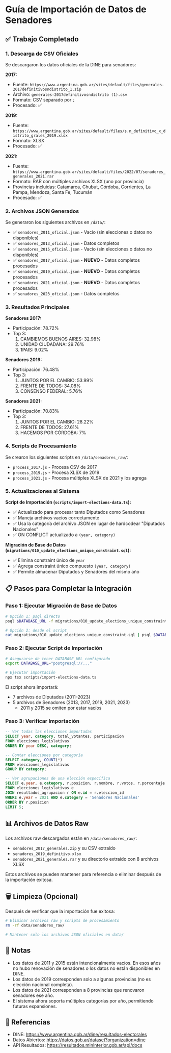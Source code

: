 # Guía de Importación de Datos de Senadores

## ✅ Trabajo Completado

### 1. Descarga de CSV Oficiales

Se descargaron los datos oficiales de la DINE para senadores:

**2017:**

- Fuente: `https://www.argentina.gob.ar/sites/default/files/generales-2017definitivosndistrito_1.zip`
- Archivo: `generales-2017definitivosndistrito (1).csv`
- Formato: CSV separado por `;`
- Procesado: ✅

**2019:**

- Fuente: `https://www.argentina.gob.ar/sites/default/files/s.n_definitivo_x_distrito_grales_2019.xlsx`
- Formato: XLSX
- Procesado: ✅

**2021:**

- Fuente: `https://www.argentina.gob.ar/sites/default/files/2022/07/senadores_generales_2021.rar`
- Formato: RAR con múltiples archivos XLSX (uno por provincia)
- Provincias incluidas: Catamarca, Chubut, Córdoba, Corrientes, La Pampa, Mendoza, Santa Fe, Tucumán
- Procesado: ✅

### 2. Archivos JSON Generados

Se generaron los siguientes archivos en `/data/`:

- ✅ `senadores_2011_oficial.json` - Vacío (sin elecciones o datos no disponibles)
- ✅ `senadores_2013_oficial.json` - Datos completos
- ✅ `senadores_2015_oficial.json` - Vacío (sin elecciones o datos no disponibles)
- ✅ `senadores_2017_oficial.json` - **NUEVO** - Datos completos procesados
- ✅ `senadores_2019_oficial.json` - **NUEVO** - Datos completos procesados
- ✅ `senadores_2021_oficial.json` - **NUEVO** - Datos completos procesados
- ✅ `senadores_2023_oficial.json` - Datos completos

### 3. Resultados Principales

**Senadores 2017:**

- Participación: 78.72%
- Top 3:
  1. CAMBIEMOS BUENOS AIRES: 32.98%
  2. UNIDAD CIUDADANA: 29.76%
  3. 1PAIS: 9.02%

**Senadores 2019:**

- Participación: 76.48%
- Top 3:
  1. JUNTOS POR EL CAMBIO: 53.99%
  2. FRENTE DE TODOS: 34.08%
  3. CONSENSO FEDERAL: 5.76%

**Senadores 2021:**

- Participación: 70.83%
- Top 3:
  1. JUNTOS POR EL CAMBIO: 28.22%
  2. FRENTE DE TODOS: 27.61%
  3. HACEMOS POR CÓRDOBA: 7%

### 4. Scripts de Procesamiento

Se crearon los siguientes scripts en `/data/senadores_raw/`:

- `process_2017.js` - Procesa CSV de 2017
- `process_2019.js` - Procesa XLSX de 2019
- `process_2021.js` - Procesa múltiples XLSX de 2021 y los agrega

### 5. Actualizaciones al Sistema

**Script de Importación (`scripts/import-elections-data.ts`):**

- ✅ Actualizado para procesar tanto Diputados como Senadores
- ✅ Maneja archivos vacíos correctamente
- ✅ Usa la categoría del archivo JSON en lugar de hardcodear "Diputados Nacionales"
- ✅ ON CONFLICT actualizado a `(year, category)`

**Migración de Base de Datos (`migrations/010_update_elections_unique_constraint.sql`):**

- ✅ Elimina constraint único de `year`
- ✅ Agrega constraint único compuesto `(year, category)`
- ✅ Permite almacenar Diputados y Senadores del mismo año

## 📋 Pasos para Completar la Integración

### Paso 1: Ejecutar Migración de Base de Datos

```bash
# Opción 1: psql directo
psql $DATABASE_URL -f migrations/010_update_elections_unique_constraint.sql

# Opción 2: desde el script
cat migrations/010_update_elections_unique_constraint.sql | psql $DATABASE_URL
```

### Paso 2: Ejecutar Script de Importación

```bash
# Asegurarse de tener DATABASE_URL configurado
export DATABASE_URL="postgresql://..."

# Ejecutar importación
npx tsx scripts/import-elections-data.ts
```

El script ahora importará:

- 7 archivos de Diputados (2011-2023)
- 5 archivos de Senadores (2013, 2017, 2019, 2021, 2023)
  - 2011 y 2015 se omiten por estar vacíos

### Paso 3: Verificar Importación

```sql
-- Ver todas las elecciones importadas
SELECT year, category, total_votantes, participacion
FROM elecciones_legislativas
ORDER BY year DESC, category;

-- Contar elecciones por categoría
SELECT category, COUNT(*)
FROM elecciones_legislativas
GROUP BY category;

-- Ver agrupaciones de una elección específica
SELECT e.year, e.category, r.posicion, r.nombre, r.votos, r.porcentaje
FROM elecciones_legislativas e
JOIN resultados_agrupacion r ON e.id = r.eleccion_id
WHERE e.year = 2021 AND e.category = 'Senadores Nacionales'
ORDER BY r.posicion
LIMIT 5;
```

## 📊 Archivos de Datos Raw

Los archivos raw descargados están en `/data/senadores_raw/`:

- `senadores_2017_generales.zip` y su CSV extraído
- `senadores_2019_definitivo.xlsx`
- `senadores_2021_generales.rar` y su directorio extraído con 8 archivos XLSX

Estos archivos se pueden mantener para referencia o eliminar después de la importación exitosa.

## 🗑️ Limpieza (Opcional)

Después de verificar que la importación fue exitosa:

```bash
# Eliminar archivos raw y scripts de procesamiento
rm -rf data/senadores_raw/

# Mantener solo los archivos JSON oficiales en data/
```

## 📝 Notas

- Los datos de 2011 y 2015 están intencionalmente vacíos. En esos años no hubo renovación de senadores o los datos no están disponibles en DINE.
- Los datos de 2019 corresponden solo a algunas provincias (no es elección nacional completa).
- Los datos de 2021 corresponden a 8 provincias que renovaron senadores ese año.
- El sistema ahora soporta múltiples categorías por año, permitiendo futuras expansiones.

## 🔗 Referencias

- DINE: https://www.argentina.gob.ar/dine/resultados-electorales
- Datos Abiertos: https://datos.gob.ar/dataset?organization=dine
- API Resultados: https://resultados.mininterior.gob.ar/api/docs
